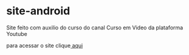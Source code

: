 # site-android
 Site feito com auxilio do curso do canal Curso em Video da plataforma Youtube
 <br>
<p>para acessar o site clique<a href="http://yasmimmoraes.me/site-android/"> aqui</a></p>